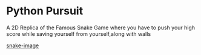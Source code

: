 # Python Pursuit

A 2D Replica of the Famous Snake Game where you have to push your high score while saving yourself from yourself,along with walls

[snake-image](snakex.PNG)
